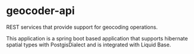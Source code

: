 # geocoder-api
REST services that provide support for geocoding operations.  

This application is a spring boot based application that supports hibernate spatial types 
with PostgisDialect and is integrated with Liquid Base.




